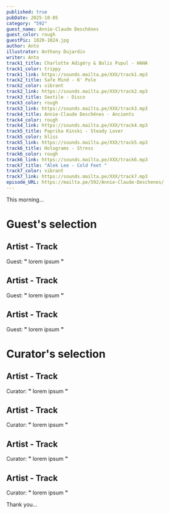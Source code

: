 ```yaml
---
published: true
pubDate: 2025-10-05
category: "592"
guest_name: Annie-Claude Deschênes
guest_color: rough
guestPic: 1820-1024.jpg
author: Anto
illustrator: Anthony Dujardin
writer: Anto
track1_title: Charlotte Adigéry & Bolis Pupul - HAHA
track1_color: trippy
track1_link: https://sounds.mailta.pe/XXX/track1.mp3
track2_title: Safe Mind - 6' Pole
track2_color: vibrant
track2_link: https://sounds.mailta.pe/XXX/track2.mp3
track3_title: Sextile - Disco
track3_color: rough
track3_link: https://sounds.mailta.pe/XXX/track3.mp3
track4_title: Annie-Claude Deschênes - Ancients
track4_color: rough
track4_link: https://sounds.mailta.pe/XXX/track4.mp3
track5_title: Paprika Kinski - Steady Lover
track5_color: bliss
track5_link: https://sounds.mailta.pe/XXX/track5.mp3
track6_title: Holograms - Stress
track6_color: rough
track6_link: https://sounds.mailta.pe/XXX/track6.mp3
track7_title: "Alek Lee - Cold Feet "
track7_color: vibrant
track7_link: https://sounds.mailta.pe/XXX/track7.mp3
episode_URL: https://mailta.pe/592/Annie-Claude-Deschenes/
---
```

This morning... 
 # Guest's selection 
 ## Artist - Track 
 Guest: **"** lorem ipsum **"** 
 ## Artist - Track 
 Guest: **"** lorem ipsum **"** 
 ## Artist - Track 
 Guest: **"** lorem ipsum **"** 
 # Curator's selection 
 ## Artist - Track 
 Curator: **"** lorem ipsum **"** 
 ## Artist - Track 
 Curator: **"** lorem ipsum **"** 
 ## Artist - Track 
 Curator: **"** lorem ipsum **"** 
 ## Artist - Track 
 Curator: **"** lorem ipsum **"** 

 Thank you... 
